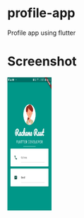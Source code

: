 # profile-app
Profile app using flutter

# Screenshot
<img src="https://github.com/AshKnight99/profile-app/blob/master/profile_app/Screenshot.jpeg" width="100" height="300">
